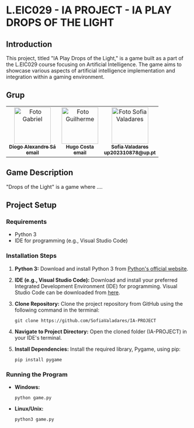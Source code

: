 # L.EIC029 - IA PROJECT - IA PLAY DROPS OF THE LIGHT

## Introduction

This project, titled "IA Play Drops of the Light," is a game built as a part of the L.EIC029 course focusing on Artificial Intelligence. The game aims to showcase various aspects of artificial intelligence implementation and integration within a gaming environment.

## Grup

<table>
  <tr>
    <td align="center">
      <a href="https://github.com/AlexSa1000">
        <img src="https://avatars.githubusercontent.com/u/56562013?v=4" width="100px;" alt="Foto Gabriel"/><br>
        <sub>
          <b>Diogo Alexandre Sá</b>
          <br>
          <b>email</b>
        </sub>
      </a>
    </td>
    <td align="center">
      <a href="https://github.com/Hmgc2002">
        <img src="https://avatars.githubusercontent.com/u/93448311?v=4" width="100px;" alt="Foto Guilherme"/><br>
        <sub>
          <b>Hugo Costa</b>
          <br>
          <b>email</b>
        </sub>
      </a>
    </td>
    <td align="center">
      <a href="https://github.com/SofiaValadares">
        <img src="https://avatars.githubusercontent.com/u/113111708?v=4" width="100px;" alt="Foto Sofia Valadares"/><br>
        <sub>
          <b>Sofia Valadares</b>
          <br>
          <b>up202310878@up.pt</b>
        </sub>
      </a>
    </td>
  </tr>
</table>

## Game Description

"Drops of the Light" is a game where ....

## Project Setup

### Requirements
- Python 3
- IDE for programming (e.g., Visual Studio Code)

### Installation Steps
1. **Python 3:** Download and install Python 3 from [Python's official website](https://www.python.org/downloads/).

2. **IDE (e.g., Visual Studio Code):** Download and install your preferred Integrated Development Environment (IDE) for programming. Visual Studio Code can be downloaded from [here](https://code.visualstudio.com/download).

3. **Clone Repository:** Clone the project repository from GitHub using the following command in the terminal:
    ```
    git clone https://github.com/SofiaValadares/IA-PROJECT
    ```

4. **Navigate to Project Directory:** Open the cloned folder (IA-PROJECT) in your IDE's terminal.

5. **Install Dependencies:** Install the required library, Pygame, using pip:
    ```
    pip install pygame
    ```

### Running the Program
- **Windows:**
    ```
    python game.py
    ```

- **Linux/Unix:**
    ```
    python3 game.py
    ```

